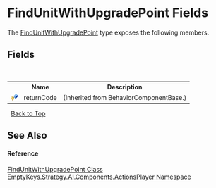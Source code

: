 # FindUnitWithUpgradePoint Fields
 

The <a href="T_EmptyKeys_Strategy_AI_Components_ActionsPlayer_FindUnitWithUpgradePoint">FindUnitWithUpgradePoint</a> type exposes the following members.


## Fields
&nbsp;<table><tr><th></th><th>Name</th><th>Description</th></tr><tr><td>![Protected field](media/protfield.gif "Protected field")</td><td>returnCode</td><td> (Inherited from BehaviorComponentBase.)</td></tr></table>&nbsp;
<a href="#findunitwithupgradepoint-fields">Back to Top</a>

## See Also


#### Reference
<a href="T_EmptyKeys_Strategy_AI_Components_ActionsPlayer_FindUnitWithUpgradePoint">FindUnitWithUpgradePoint Class</a><br /><a href="N_EmptyKeys_Strategy_AI_Components_ActionsPlayer">EmptyKeys.Strategy.AI.Components.ActionsPlayer Namespace</a><br />